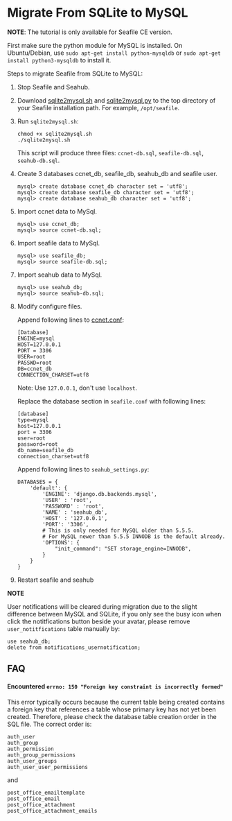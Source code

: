 # Migrate From SQLite to MySQL

**NOTE**: The tutorial is only available for Seafile CE version.

First make sure the python module for MySQL is installed. On Ubuntu/Debian, use `sudo apt-get install python-mysqldb` or `sudo apt-get install python3-mysqldb` to install it.

Steps to migrate Seafile from SQLite to MySQL:

1. Stop Seafile and Seahub.

2. Download [sqlite2mysql.sh](https://raw.githubusercontent.com/haiwen/seahub/master/scripts/sqlite2mysql.sh) and [sqlite2mysql.py](https://raw.githubusercontent.com/haiwen/seahub/master/scripts/sqlite2mysql.py) to the top directory of your Seafile installation path. For example, `/opt/seafile`.

3. Run `sqlite2mysql.sh`:
   ```
   chmod +x sqlite2mysql.sh
   ./sqlite2mysql.sh
   ```

   This script will produce three files: `ccnet-db.sql`, `seafile-db.sql`, `seahub-db.sql`.

4. Create 3 databases ccnet_db, seafile_db, seahub_db and seafile user.
   ```
   mysql> create database ccnet_db character set = 'utf8';
   mysql> create database seafile_db character set = 'utf8';
   mysql> create database seahub_db character set = 'utf8';
   ```

5. Import ccnet data to MySql.
   ```
   mysql> use ccnet_db;
   mysql> source ccnet-db.sql;
   ```

6. Import seafile data to MySql.
   ```
   mysql> use seafile_db;
   mysql> source seafile-db.sql;
   ```

7. Import seahub data to MySql.
   ```
   mysql> use seahub_db;
   mysql> source seahub-db.sql;
   ```

8. Modify configure files.

   Append following lines to [ccnet.conf](../config/ccnet-conf.md):
   ```
   [Database]
   ENGINE=mysql
   HOST=127.0.0.1
   PORT = 3306
   USER=root
   PASSWD=root
   DB=ccnet_db
   CONNECTION_CHARSET=utf8
   ```

   Note: Use `127.0.0.1`, don't use `localhost`.

   Replace the database section in `seafile.conf` with following lines:
   ```
   [database]
   type=mysql
   host=127.0.0.1
   port = 3306
   user=root
   password=root
   db_name=seafile_db
   connection_charset=utf8
   ```

   Append following lines to `seahub_settings.py`:

   ```
   DATABASES = {
       'default': {
           'ENGINE': 'django.db.backends.mysql',
           'USER' : 'root',
           'PASSWORD' : 'root',
           'NAME' : 'seahub_db',
           'HOST' : '127.0.0.1',
           'PORT': '3306',
           # This is only needed for MySQL older than 5.5.5.
           # For MySQL newer than 5.5.5 INNODB is the default already.
           'OPTIONS': {
               "init_command": "SET storage_engine=INNODB",
           }
       }
   }
   ```

9. Restart seafile and seahub

**NOTE**

User notifications will be cleared during migration due to the slight difference between MySQL and SQLite, if you only see the busy icon when click the notitfications button beside your avatar, please remove `user_notitfications` table manually by:

```
use seahub_db;
delete from notifications_usernotification;
```

## FAQ

#### Encountered `errno: 150 "Foreign key constraint is incorrectly formed"`

This error typically occurs because the current table being created contains a foreign key that references a table whose primary key has not yet been created. Therefore, please check the database table creation order in the SQL file. The correct order is:

```
auth_user
auth_group
auth_permission
auth_group_permissions
auth_user_groups
auth_user_user_permissions
```
and
```
post_office_emailtemplate
post_office_email
post_office_attachment
post_office_attachment_emails
```
